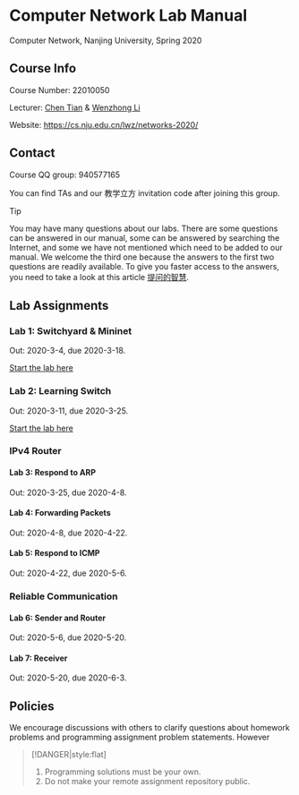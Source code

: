 # Computer Network Lab Manual

Computer Network, Nanjing University, Spring 2020

## Course Info

Course Number: 22010050

Lecturer: [Chen Tian](https://cs.nju.edu.cn/tianchen/) & [Wenzhong Li](https://cs.nju.edu.cn/lwz/)

Website: https://cs.nju.edu.cn/lwz/networks-2020/

## Contact

Course QQ group: 940577165

You can find TAs and our 教学立方 invitation code after joining this group.

> [!TIP]
> You may have many questions about our labs. There are some questions can be answered in our manual, some can be answered by searching the Internet, and some we have not mentioned which need to be added to our manual. We welcome the third one because the answers to the first two questions are readily available. To give you faster access to the answers, you need to take a look at this article [提问的智慧](https://github.com/ryanhanwu/How-To-Ask-Questions-The-Smart-Way/blob/master/README-zh_CN.md).

## Lab Assignments

### Lab 1: Switchyard & Mininet

Out: 2020-3-4, due 2020-3-18.

[Start the lab here](./content/ch01/lab-1.md)

### Lab 2: Learning Switch

Out: 2020-3-11, due 2020-3-25.

[Start the lab here](./content/ch02/lab-2.md)

### IPv4 Router

#### Lab 3: Respond to ARP

Out: 2020-3-25, due 2020-4-8.

#### Lab 4: Forwarding Packets

Out: 2020-4-8, due 2020-4-22.

#### Lab 5: Respond to ICMP

Out: 2020-4-22, due 2020-5-6.

### Reliable Communication

#### Lab 6: Sender and Router

Out: 2020-5-6, due 2020-5-20.

#### Lab 7: Receiver

Out: 2020-5-20, due 2020-6-3.

## Policies

We encourage discussions with others to clarify questions about homework problems and programming assignment problem statements. However

> [!DANGER|style:flat]
> 1. Programming solutions must be your own.
> 2. Do not make your remote assignment repository public.
